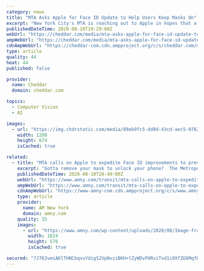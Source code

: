 ```yaml
---
category: news
title: "MTA Asks Apple for Face ID Update to Help Users Keep Masks On"
excerpt: "New York City's MTA is reaching out to Apple in hopes that a new facial recognition update can be released as the agency encourages riders to keep masks on while riding public transportation. The ask comes as ridership on buses and subways in the city ticks up."
publishedDateTime: 2020-08-10T19:29:00Z
webUrl: "https://cheddar.com/media/mta-asks-apple-for-face-id-update-to-help-users-keep-masks-on"
ampWebUrl: "https://cheddar.com/media/mta-asks-apple-for-face-id-update-to-help-users-keep-masks-on.amp"
cdnAmpWebUrl: "https://cheddar-com.cdn.ampproject.org/c/s/cheddar.com/media/mta-asks-apple-for-face-id-update-to-help-users-keep-masks-on.amp"
type: article
quality: 44
heat: 44
published: false

provider:
  name: Cheddar
  domain: cheddar.com

topics:
  - Computer Vision
  - AI

images:
  - url: "https://img.chdrstatic.com/media/89eb9fc5-dd8d-43cd-aec5-07629744455b.jpg?width=1200&source=backend&auto=webp"
    width: 1200
    height: 674
    isCached: true

related:
  - title: "MTA calls on Apple to expedite Face ID improvements to prevent riders from removing masks"
    excerpt: "Gotta remove your mask to unlock your phone?  The Metropolitan Transportation Authority is not taking any chances with the possible spread of COVID-19 and"
    publishedDateTime: 2020-08-10T20:49:00Z
    webUrl: "https://www.amny.com/transit/mta-calls-on-apple-to-expedite-face-id-improvements-to-prevent-riders-from-removing-masks/"
    ampWebUrl: "https://www.amny.com/transit/mta-calls-on-apple-to-expedite-face-id-improvements-to-prevent-riders-from-removing-masks/amp/"
    cdnAmpWebUrl: "https://www-amny-com.cdn.ampproject.org/c/s/www.amny.com/transit/mta-calls-on-apple-to-expedite-face-id-improvements-to-prevent-riders-from-removing-masks/amp/"
    type: article
    provider:
      name: AM New York
      domain: amny.com
    quality: 35
    images:
      - url: "https://www.amny.com/wp-content/uploads/2020/08/Image-from-iOS-9-1024x576.jpg"
        width: 1024
        height: 576
        isCached: true

secured: "7J763vmiAKlTHNCbqvuYdigS2VpNvziBKH+lZyWDvFHRviTvd1i9XfZG6MqfDNHW1RGSIQHIGyGIAKl4DbauzgRO4W8KFUpQjNo3fXnKr+qjxmLiFvKf7uq9tgQnPsmMmkdLrDt1kYVThoWMP5gLKK0S7ZgLLBwOBRfW3KVDOQSHhPiMZPXsiUEFCd4weUKkKkHT1JAxqqUU2jmdjTHYgf5+EQR/XtdrXskEmwwSyVrqJCH+TOFR0qNLjwdm4ls73sQr55VlW2+Fnw5okEcJ1ykdqhGjUW6QrhZVBJgYkVrYhXzoQi4EfWDL/ke6R8UFStOyuqny1S5/VhsB6AIw0A==;Kj0cVIamT+icks/5E96RQQ=="
---
```


